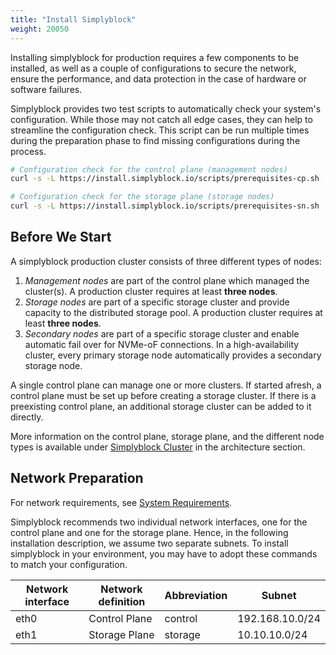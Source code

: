 ```yaml
---
title: "Install Simplyblock"
weight: 20050
---
```


Installing simplyblock for production requires a few components to be installed, as well as a couple of configurations
to secure the network, ensure the performance, and data protection in the case of hardware or software failures.

Simplyblock provides two test scripts to automatically check your system's configuration. While those may not catch all
edge cases, they can help to streamline the configuration check. This script can be run multiple times during the
preparation phase to find missing configurations during the process.

```bash title="Automatically check your configurations"
# Configuration check for the control plane (management nodes)
curl -s -L https://install.simplyblock.io/scripts/prerequisites-cp.sh | bash

# Configuration check for the storage plane (storage nodes)
curl -s -L https://install.simplyblock.io/scripts/prerequisites-sn.sh | bash
```

## Before We Start

A simplyblock production cluster consists of three different types of nodes:

1. _Management nodes_ are part of the control plane which managed the cluster(s). A production cluster requires at least
   **three nodes**.
2. _Storage nodes_ are part of a specific storage cluster and provide capacity to the distributed storage pool. A
   production cluster requires at least **three nodes**.
3. _Secondary nodes_ are part of a specific storage cluster and enable automatic fail over for NVMe-oF connections. In a
   high-availability cluster, every primary storage node automatically provides a secondary storage node.

A single control plane can manage one or more clusters. If started afresh, a control plane must be set up before
creating a storage cluster. If there is a preexisting control plane, an additional storage cluster can be added
to it directly.

More information on the control plane, storage plane, and the different node types is available under
[Simplyblock Cluster](../../architecture/concepts/simplyblock-cluster.md) in the architecture section.

## Network Preparation

For network requirements,
see [System Requirements](../deployment-preparation/system-requirements.md#network-requirements).

Simplyblock recommends two individual network interfaces, one for the control plane and one for the storage plane.
Hence, in the following installation description, we assume two separate subnets. To install simplyblock in your
environment, you may have to adopt these commands to match your configuration.

| Network interface | Network definition | Abbreviation | Subnet          |
|-------------------|--------------------|--------------|-----------------|
| eth0              | Control Plane      | control      | 192.168.10.0/24 |
| eth1              | Storage Plane      | storage      | 10.10.10.0/24   |
